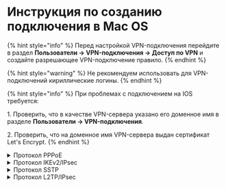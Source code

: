 # Инструкция по созданию подключения в Mac OS

{% hint style="info" %}
Перед настройкой VPN-подключения перейдите в раздел **Пользователи -> VPN-подключения -> Доступ по VPN** и создайте разрешающее VPN-подключение правило.
{% endhint %}

{% hint style="warning" %}
Не рекомендуем использовать для VPN-подключений кириллические логины.
{% endhint %}

{% hint style="info" %}
При проблемах с подключением на IOS требуется:

1\. Проверить, что в качестве VPN-сервера указано его доменное имя в разделе **Пользователи -> VPN-подключения**.

2\. Проверить, что на доменное имя VPN-сервера выдан сертификат Let's Encrypt.
{% endhint %}

<details>

<summary>Протокол PPPoE</summary>

Для настройки Ideco NGFW перейдите в раздел **Пользователи -> VPN-подключение -> Основное** и установите флаг **Подключение по PPPoE**:

![](/.gitbook/assets/pppoe.png)

**Создание подключения в MacOS**

1\. Перейдите в раздел **Системные настройки -> Сеть**;

2\. Нажмите **Добавить** в левом нижнем углу (иконка ![](/.gitbook/assets/macos2.png));

3\. В появившемся окне заполните:

* **Интерфейс** - PPPoE;
* **Ethernet** - например, Wi-Fi;
* **Имя службы** - имя подключения.

<img src="/.gitbook/assets/macos8.png" alt="" data-size="original">

4\. Нажмите **Создать** и заполните:

* **Имя службы PPPoE** - имя службы;
* **Имя учетной записи** - логин;
* **Пароль** - пароль.

<img src="/.gitbook/assets/macos9.png" alt="" data-size="original">

5\. Нажмите **Подключить**.

</details>

<details>

<summary>Протокол IKEv2/IPsec</summary>

**Настройка Ideco NGFW:**

1\. Перейдите в раздел **Пользователи -> VPN-подключение -> Основное**.

2\. Установите флаг **Подключение по IKEv2/IPsec** и заполните поля **Домен**:

<img src="/.gitbook/assets/ipsec-ikev2-9-11.png" alt="" data-size="original">

3\. Скачайте корневой сертификат Ideco NGFW в разделе **Сервисы -> Сертификаты -> Загруженные сертификаты** в веб-интерфейсе NGFW или в личном кабинете пользователя по кнопке **Скачать корневой сертификат**.

Корневой сертификат потребуется для настройки подключения рабочей станции пользователя, если не был получен корневой сертификат через Let\`s Encrypt. При необходимости перенесите файл сертификата на рабочую станцию.\
Если для VPN-подключения используется сертификат, выданный Let\`s Encrypt, то установка корневого сертификата на устройство не требуется.

**Создание подключения в MacOS:**

1\. Перейдите в раздел **Системные настройки -> Сеть**.

2\. Нажмите **Добавить** в левом нижнем углу (иконка ![](/.gitbook/assets/icon-add.png)).

3\. Заполните поля:

* **Интерфейс** - VPN;
* **Тип VPN** - IKEv2;
* **Имя службы** - имя подключения.

<img src="/.gitbook/assets/macos7.png" alt="" data-size="original">

4\. Нажмите **Создать**;

5\. Установите параметры подключения:

* **Адрес сервера** - адрес VPN-сервера;
* **Удаленный ID** - продублируйте адрес VPN-сервера.

<img src="/.gitbook/assets/macos11.png" alt="" data-size="original">

6\. Выберите **Настройки аутентификации**.

7\. Укажите идентификационные данные и нажмите **OK**:

* **Имя пользователя** - имя пользователя, которому разрешено подключение по VPN;
* **Пароль** - пароль пользователя.

<img src="/.gitbook/assets/macos12.png" alt="" data-size="original">

8\. Нажмите **ОК**.

9\. Поставьте флаг в пункте **Показывать статус VPN в строке меню**, нажмите **Применить**  и включите соединение.

</details>

<details>

<summary>Протокол SSTP</summary>

**Настройка Ideco NGFW:**

1\. Перейдите в раздел **Пользователи -> VPN-подключения -> Основное**.

2\. Установите флаг **Подключение по SSTP** и заполните поля **Домен** и **Порт**:

![](/.gitbook/assets/vpn-authorization5.png)

3\. Скачайте корневой сертификат Ideco NGFW в разделе **Сервисы -> Сертификаты -> Загруженные сертификаты** в веб-интерфейсе NGFW или в личном кабинете пользователя по кнопке **Скачать корневой сертификат**.

Корневой сертификат потребуется для настройки подключения рабочей станции пользователя, если не был получен корневой сертификат через Let\`s Encrypt. При необходимости перенесите файл сертификата на рабочую станцию.\
Если для VPN-подключения используется сертификат, выданный Let\`s Encrypt, то установка корневого сертификата на устройство не требуется.

**Создание подключения в MacOS:**

1\. Откройте терминал и установите `sstp-client`, выполнив команды:

```
brew update
brew install sstp-client
```

2\. Создайте и включите SSTP-подключение командой:

{% code overflow="wrap" %}
```
sudo /usr/local/sbin/sstpc --cert-warn --tls-ext --user <логин пользователя Ideco NGFW> --password <Пароль пользователя Ideco NGFW> <домен:порт> usepeerdns require-mschap-v2 noauth noipdefault noccp refuse-eap refuse-pap refuse-mschap defaultroute
```
{% endcode %}

* Если указан параметр `defaultroute`, в VPN-туннель будет заворачиваться весь трафик. 
* Чтобы через VPN-туннель проходил только трафик до определенных сетей, используйте параметр `nodefaultroute` и добавьте маршруты в таблицу машрутизации вкручную, например: `sudo route add -net "172.16.0.0/12" -interface ppp0`.

3\. Для проверки подключения откройте новую вкладку или окно терминала и введите команду `ifconfig -a`. Если в выводе присутствует строка вида `ppp0: flags=8051 mtu 1500 inet 10.128.0.0 –> 10.128.0.1 netmask 0xff000000`, подключение установлено.

4\. Чтобы отключить соединение, перейдите в терминал, из которого оно было установлено, и нажмите **Ctrl+C**.

</details>

<details>

<summary>Протокол L2TP/IPsec</summary>

**Важно:** L2TP IPsec-клиенты, находящиеся за одним NAT'ом, могут испытывать проблемы подключения, если их более одного. Рекомендуем вместо L2TP IPsec использовать IKEv2 IPsec.

**Настройка Ideco NGFW:**

1\. Перейдите в раздел **Пользователи -> VPN-подключение -> Основное**.

2\. Установите флаг **Подключение по L2TP/IPsec** и скопируйте **PSK**-ключ:

<img src="/.gitbook/assets/l2tp-on.png" alt="" data-size="original">

**Создание подключения в MacOS:**

1\. Перейдите в раздел **Системные настройки -> Сеть** и нажмите **Добавить** в левом нижнем углу.

<img src="/.gitbook/assets/macos.png" alt="" data-size="original">

2\. В появившемся окне заполните:

* **Интерфейс** - VPN;
* **Тип VPN** - L2TP через IPsec;
* **Имя службы** - имя подключения.

<img src="/.gitbook/assets/macos1.png" alt="" data-size="original">

3\. Нажмите **Создать**.

4\. Заполните **Адрес сервера** и **Имя учетной записи**:

<img src="/.gitbook/assets/macos3.png" alt="" data-size="original">

5\. Поставьте флаг на пункте **Показывать статус VPN в строке меню** и выберите **Настройки аутентификации**.

6\. В **Аутентификации пользователя** заполните **Пароль**, в **Аутентификации компьютера** - **Общий ключ (Shared Secret)**:

<img src="/.gitbook/assets/macos4.png" alt="" data-size="original">

7\. Нажмите **ОК -> Применить** и включите соединение.

</details>
